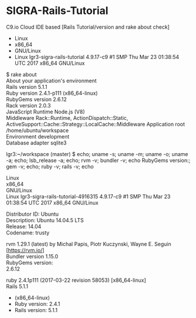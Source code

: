 # SIGRA-Rails-Tutorial
C9.io Cloud IDE based [Rails Tutorial/version and rake about check]  
  
- Linux  
- x86_64  
- GNU/Linux  
- Linux lgr3-sigra-rails-tutorial 4.9.17-c9 #1 SMP Thu Mar 23 01:38:54 UTC 2017 x86_64 GNU/Linux  
  
$ rake about  
About your application's environment  
Rails version             5.1.1  
Ruby version              2.4.1-p111 (x86_64-linux)  
RubyGems version          2.6.12  
Rack version              2.0.3  
JavaScript Runtime        Node.js (V8)  
Middleware                Rack::Runtime, ActionDispatch::Static, ActiveSupport::Cache::Strategy::LocalCache::Middleware
Application root          /home/ubuntu/workspace  
Environment               development  
Database adapter          sqlite3  
  
lgr3:~/workspace (master) $ echo; uname -s; uname -m; uname -o; uname -a; echo; lsb_release -a; echo; rvm -v; bundler -v; echo RubyGems version:; gem -v; echo; ruby -v; rails -v; echo  
  
Linux  
x86_64  
GNU/Linux  
Linux lgr3-sigra-rails-tutorial-4916315 4.9.17-c9 #1 SMP Thu Mar 23 01:38:54 UTC 2017 x86_64 GNU/Linux  
  
Distributor ID: Ubuntu  
Description:    Ubuntu 14.04.5 LTS  
Release:        14.04  
Codename:       trusty  
  
rvm 1.29.1 (latest) by Michal Papis, Piotr Kuczynski, Wayne E. Seguin [https://rvm.io/]  
Bundler version 1.15.0  
RubyGems version:  
2.6.12  
  
ruby 2.4.1p111 (2017-03-22 revision 58053) [x86_64-linux]  
Rails 5.1.1  

* (x86_64-linux)
* Ruby version: 2.4.1
* Rails version: 5.1.1
